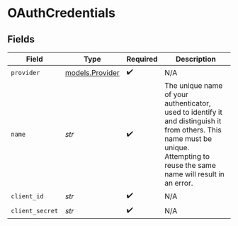 # OAuthCredentials


## Fields

| Field                                                                                                                                                                           | Type                                                                                                                                                                            | Required                                                                                                                                                                        | Description                                                                                                                                                                     |
| ------------------------------------------------------------------------------------------------------------------------------------------------------------------------------- | ------------------------------------------------------------------------------------------------------------------------------------------------------------------------------- | ------------------------------------------------------------------------------------------------------------------------------------------------------------------------------- | ------------------------------------------------------------------------------------------------------------------------------------------------------------------------------- |
| `provider`                                                                                                                                                                      | [models.Provider](../models/provider.md)                                                                                                                                        | :heavy_check_mark:                                                                                                                                                              | N/A                                                                                                                                                                             |
| `name`                                                                                                                                                                          | *str*                                                                                                                                                                           | :heavy_check_mark:                                                                                                                                                              | The unique name of your authenticator, used to identify it and distinguish it from others. This name must be unique. Attempting to reuse the same name will result in an error. |
| `client_id`                                                                                                                                                                     | *str*                                                                                                                                                                           | :heavy_check_mark:                                                                                                                                                              | N/A                                                                                                                                                                             |
| `client_secret`                                                                                                                                                                 | *str*                                                                                                                                                                           | :heavy_check_mark:                                                                                                                                                              | N/A                                                                                                                                                                             |